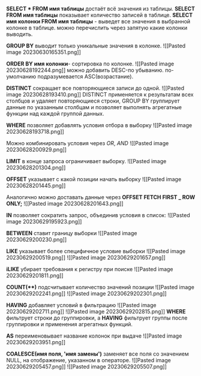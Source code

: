 __SELECT * FROM имя таблицы__ достаёт всё значения из таблицы.
__SELECT FROM имя таблицы__ показывает количество записей в таблице.
__SELECT имя колонки FROM имя таблицы__ - выведет все значения в выбранной колонке в таблице. можно перечислить через запятую какие колонки выводить.

__GROUP BY__ выводит только уникальные значения в колонке.
![[Pasted image 20230630165351.png]]

__ORDER BY имя колонки__- сортировка по колонке.
![[Pasted image 20230628192244.png]]
можно добавить DESC-по убыванию. по-умолчанию подразумевается ASC(возрастание).

__DISTINCT__ сокращает все повторяющиеся записи до одной.
![[Pasted image 20230628193410.png]]
DISTINCT применяется к результатам всех столбцов и удаляет повторяющиеся строки,  GROUP BY группирует данные по указанным столбцам и позволяет выполнять агрегатные функции над каждой группой данных.

__WHERE__ позволяет добавлять условия отбора в выборку
![[Pasted image 20230628193718.png]]

Можно комбинировать условия через _OR_, _AND_
![[Pasted image 20230628200929.png]]

__LIMIT__ в конце запроса ограничивает выборку.
![[Pasted image 20230628201304.png]]

__OFFSET__ указывает с какой позиции начать выборку
![[Pasted image 20230628201445.png]]

Аналогично можно доставать данные через __OFFSET FETCH FIRST _ ROW ONLY;__
![[Pasted image 20230628201643.png]]

__IN__ позволяет сократить запрос, объединив условия в список:
![[Pasted image 20230629195923.png]]

__BETWEEN__ ставит границу выборки
![[Pasted image 20230629200230.png]]

__LIKE__ указывает более специфичное условие выборки
![[Pasted image 20230629200519.png]]
![[Pasted image 20230629201657.png]]

__iLIKE__ убирает требования к регистру при поиске
![[Pasted image 20230629201811.png]]

__COUNT(**)__ подсчитывает количество значений позиции
![[Pasted image 20230629202241.png]]
![[Pasted image 20230629202301.png]]

__HAVING__ добавляет условий в фильтрацию
![[Pasted image 20230629202711.png]]
![[Pasted image 20230629202815.png]]
__WHERE__ фильтрует строки до группировки, а __HAVING__ фильтрует группы после группировки и применения агрегатных функций.

__AS__ переименовывает название колонок при выдаче
![[Pasted image 20230629203951.png]]

__COALESCE(имя поля, 'имя замены')__ заменяет все поля со значением NULL, на отображение, указанном в операторе.
![[Pasted image 20230629205457.png]]
![[Pasted image 20230629205507.png]]



